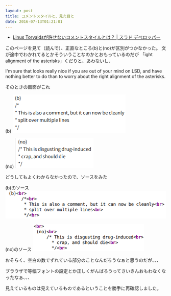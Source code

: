 ```yaml
---
layout: post
title: コメントスタイルと、見た目と
date: 2016-07-13T01:21:01
---
```


* [Linus Torvaldsが許せないコメントスタイルとは？ | スラド デベロッパー](http://developers.srad.jp/story/16/07/12/056244/)

このページを見て（読んで）、正直なところ(b)と(no)が区別がつかなかった。
文が途中でわかれてるとかそういうことなのかとおもっているのだが
「ight alignment of the asterisks」くだりと、あわないし、

I'm sure that looks really nice if you
are out of your mind on LSD, and have nothing better to do than to
worry about the right alignment of the asterisks.

そのときの画面がこれ

(b)
![(b)](/images/comment-b.png)


(no)
![(no)](/images/comment-no.png)

どうしてもよくわからなかったので、ソースをみた


(b)のソース
![(b)のソース](/images/source-comment-b.png)


(no)のソース
![(no)のソース](/images/source-comment-no.png)

おそらく、空白の数でずれている部分のことなんだろうなぁと思うのだが、、、

ブラウザで等幅フォントの設定とか正しくがんばろうってさいきんおもわなくなったなぁ、、、

見えているものは見えているものであるということを勝手に再確認しました。
